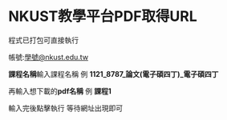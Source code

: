 # NKUST教學平台PDF取得URL               
              
程式已打包可直接執行

帳號:學號@nkust.edu.tw

**課程名稱**輸入課程名稱 例 **1121_8787_論文(電子碩四丁)_電子碩四丁**

再輸入想下載的**pdf名稱** 例 **課程1**

輸入完後點擊執行 等待網址出現即可